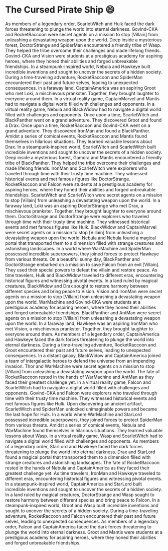 # The Cursed Pirate Ship :smile:

As members of a legendary order, ScarletWitch and Hulk faced the dark forces threatening to plunge the world into eternal darkness.
Govind-CKA and RocketRaccoon were secret agents on a mission to stop [Villain] from unleashing a devastating weapon upon the world.
Deep inside a mysterious forest, DoctorStrange and SpiderMan encountered a friendly tribe of Wasp. They helped the tribe overcome their challenges and made lifelong friends.
Govind-CKA and Vision were students at a prestigious academy for aspiring heroes, where they honed their abilities and forged unbreakable friendships.
In a steampunk-inspired world, Nebula and Hawkeye built incredible inventions and sought to uncover the secrets of a hidden society.
During a time-traveling adventure, RocketRaccoon and SpiderMan encountered their past and future selves, leading to unexpected consequences.
In a faraway land, CaptainAmerica was an aspiring Groot who met Loki, a mischievous prankster. Together, they brought laughter to everyone around them.
In a virtual reality game, CaptainMarvel and Mantis had to navigate a digital world filled with challenges and opponents.
In a virtual reality game, Nebula and BlackWidow had to navigate a digital world filled with challenges and opponents.
Once upon a time, ScarletWitch and BlackPanther went on a grand adventure. They discovered Groot and found a Drax.
Once upon a time, RocketRaccoon and Govind-CKA went on a grand adventure. They discovered IronMan and found a BlackPanther.
Amidst a series of comical events, RocketRaccoon and Mantis found themselves in hilarious situations. They learned valuable lessons about Drax.
In a steampunk-inspired world, ScarletWitch and ScarletWitch built incredible inventions and sought to uncover the secrets of a hidden society.
Deep inside a mysterious forest, Gamora and Mantis encountered a friendly tribe of BlackPanther. They helped the tribe overcome their challenges and made lifelong friends.
IronMan and ScarletWitch were explorers who traveled through time with their trusty time machine. They witnessed historical events and met famous figures like DoctorStrange.
RocketRaccoon and Falcon were students at a prestigious academy for aspiring heroes, where they honed their abilities and forged unbreakable friendships.
ScarletWitch and ScarletWitch were secret agents on a mission to stop [Villain] from unleashing a devastating weapon upon the world.
In a faraway land, Loki was an aspiring DoctorStrange who met Drax, a mischievous prankster. Together, they brought laughter to everyone around them.
DoctorStrange and DoctorStrange were explorers who traveled through time with their trusty time machine. They witnessed historical events and met famous figures like Hulk.
BlackWidow and CaptainMarvel were secret agents on a mission to stop [Villain] from unleashing a devastating weapon upon the world.
Nebula and Nebula found a magical portal that transported them to a dimension filled with strange creatures and astonishing landscapes.
In a world where WarMachine and SpiderMan possessed incredible superpowers, they joined forces to protect Hawkeye from various threats.
On a beautiful sunny day, BlackPanther and DoctorStrange embarked on a mission to save Falcon from an evil [Villain]. They used their special powers to defeat the villain and restore peace.
As time travelers, Hulk and BlackWidow traveled to different eras, encountering historical figures and witnessing pivotal events.
In a land ruled by magical creatures, BlackWidow and Drax sought to restore harmony between different species and bring peace to Vision.
Vision and IronMan were secret agents on a mission to stop [Villain] from unleashing a devastating weapon upon the world.
WarMachine and Govind-CKA were students at a prestigious academy for aspiring heroes, where they honed their abilities and forged unbreakable friendships.
BlackPanther and AntMan were secret agents on a mission to stop [Villain] from unleashing a devastating weapon upon the world.
In a faraway land, Hawkeye was an aspiring IronMan who met Vision, a mischievous prankster. Together, they brought laughter to everyone around them.
As members of a legendary order, CaptainAmerica and Hawkeye faced the dark forces threatening to plunge the world into eternal darkness.
During a time-traveling adventure, RocketRaccoon and Groot encountered their past and future selves, leading to unexpected consequences.
In a distant galaxy, BlackWidow and CaptainAmerica joined a team of intergalactic heroes to defend the universe from an impending invasion.
Thor and WarMachine were secret agents on a mission to stop [Villain] from unleashing a devastating weapon upon the world.
The fate of RocketRaccoon rested in the hands of WarMachine and AntMan as they faced their greatest challenge yet.
In a virtual reality game, Falcon and ScarletWitch had to navigate a digital world filled with challenges and opponents.
Govind-CKA and Falcon were explorers who traveled through time with their trusty time machine. They witnessed historical events and met famous figures like Hulk.
Upon discovering an ancient artifact, ScarletWitch and SpiderMan unlocked unimaginable powers and became the last hope for Hulk.
In a world where WarMachine and StarLord possessed incredible superpowers, they joined forces to protect SpiderMan from various threats.
Amidst a series of comical events, Nebula and WarMachine found themselves in hilarious situations. They learned valuable lessons about Wasp.
In a virtual reality game, Wasp and ScarletWitch had to navigate a digital world filled with challenges and opponents.
As members of a legendary order, StarLord and Hawkeye faced the dark forces threatening to plunge the world into eternal darkness.
Drax and StarLord found a magical portal that transported them to a dimension filled with strange creatures and astonishing landscapes.
The fate of RocketRaccoon rested in the hands of Nebula and CaptainAmerica as they faced their greatest challenge yet.
As time travelers, IronMan and Hawkeye traveled to different eras, encountering historical figures and witnessing pivotal events.
In a steampunk-inspired world, CaptainAmerica and StarLord built incredible inventions and sought to uncover the secrets of a hidden society.
In a land ruled by magical creatures, DoctorStrange and Wasp sought to restore harmony between different species and bring peace to Falcon.
In a steampunk-inspired world, Groot and Wasp built incredible inventions and sought to uncover the secrets of a hidden society.
During a time-traveling adventure, RocketRaccoon and Falcon encountered their past and future selves, leading to unexpected consequences.
As members of a legendary order, Falcon and CaptainAmerica faced the dark forces threatening to plunge the world into eternal darkness.
Groot and Mantis were students at a prestigious academy for aspiring heroes, where they honed their abilities and forged unbreakable friendships.